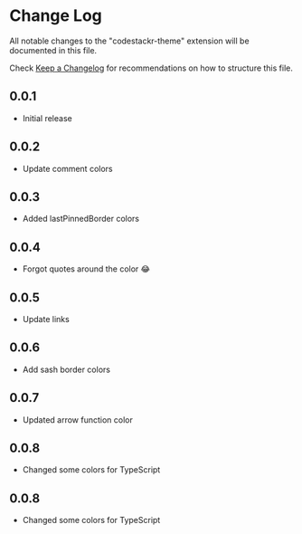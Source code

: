 # Change Log

All notable changes to the "codestackr-theme" extension will be documented in this file.

Check [Keep a Changelog](http://keepachangelog.com/) for recommendations on how to structure this file.

## 0.0.1

- Initial release

## 0.0.2

- Update comment colors

## 0.0.3

- Added lastPinnedBorder colors

## 0.0.4

- Forgot quotes around the color 😂

## 0.0.5

- Update links

## 0.0.6

- Add sash border colors

## 0.0.7

- Updated arrow function color

## 0.0.8

- Changed some colors for TypeScript

## 0.0.8

- Changed some colors for TypeScript